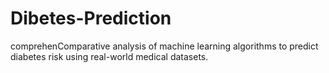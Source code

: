 # Dibetes-Prediction
comprehenComparative analysis of machine learning algorithms to predict diabetes risk using real-world medical datasets.
